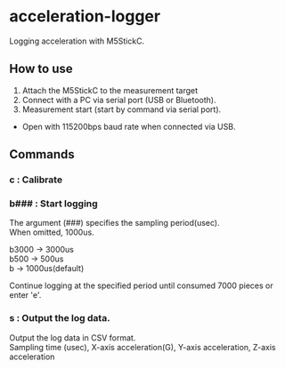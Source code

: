 # acceleration-logger
Logging acceleration with M5StickC.

## How to use

1. Attach the M5StickC to the measurement target
1. Connect with a PC via serial port (USB or Bluetooth).
1. Measurement start (start by command via serial port).

* Open with 115200bps baud rate when connected via USB.

## Commands

### c : Calibrate

### b### : Start logging

The argument (###) specifies the sampling period(usec).  
When omitted, 1000us.

b3000 -> 3000us  
b500 -> 500us  
b -> 1000us(default)

Continue logging at the specified period until consumed 7000 pieces or enter 'e'.

### s : Output the log data.

Output the log data in CSV format.  
Sampling time (usec), X-axis acceleration(G), Y-axis acceleration, Z-axis acceleration
